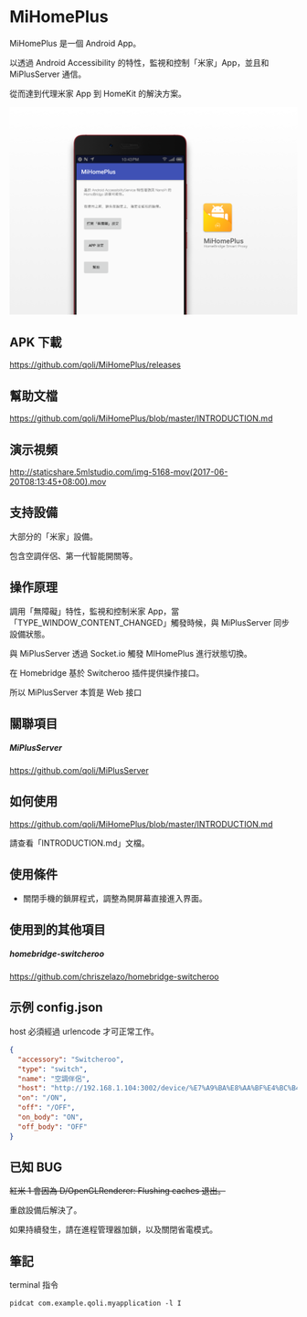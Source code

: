 # MiHomePlus

MiHomePlus 是一個 Android App。

以透過 Android Accessibility 的特性，監視和控制「米家」App，並且和 MiPlusServer 通信。

從而達到代理米家 App 到 HomeKit 的解決方案。

![FullSizeRender 2](./README/MiHomePlus.png)



## APK 下載

https://github.com/qoli/MiHomePlus/releases



## 幫助文檔

https://github.com/qoli/MiHomePlus/blob/master/INTRODUCTION.md



## 演示視頻

http://staticshare.5mlstudio.com/img-5168-mov(2017-06-20T08:13:45+08:00).mov



## 支持設備

大部分的「米家」設備。

包含空調伴侶、第一代智能開關等。



## 操作原理

調用「無障礙」特性，監視和控制米家 App，當「TYPE_WINDOW_CONTENT_CHANGED」觸發時候，與 MiPlusServer 同步設備狀態。

與 MiPlusServer 透過 Socket.io 觸發 MIHomePlus 進行狀態切換。

在 Homebridge 基於 Switcheroo 插件提供操作接口。

所以 MiPlusServer 本質是 Web 接口



## 關聯項目

##### MiPlusServer

https://github.com/qoli/MiPlusServer



## 如何使用

https://github.com/qoli/MiHomePlus/blob/master/INTRODUCTION.md

請查看「INTRODUCTION.md」文檔。



## 使用條件

* 關閉手機的鎖屏程式，調整為開屏幕直接進入界面。



## 使用到的其他項目

##### homebridge-switcheroo

https://github.com/chriszelazo/homebridge-switcheroo



## 示例 config.json

host 必須經過 urlencode 才可正常工作。

```json
{
  "accessory": "Switcheroo",
  "type": "switch",
  "name": "空調伴侶",
  "host": "http://192.168.1.104:3002/device/%E7%A9%BA%E8%AA%BF%E4%BC%B4%E4%BE%B6",
  "on": "/ON",
  "off": "/OFF",
  "on_body": "ON",
  "off_body": "OFF"
}
```



## 已知 BUG

~~紅米 1 會因為 D/OpenGLRenderer: Flushing caches 退出。~~

重啟設備后解決了。

如果持續發生，請在進程管理器加鎖，以及關閉省電模式。




## 筆記

terminal 指令

```shell
pidcat com.example.qoli.myapplication -l I
```

